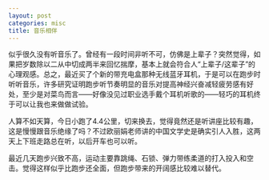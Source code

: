 ```yaml
---
layout: post
categories: misc
title: 音乐相伴
---
```


似乎很久没有听音乐了。曾经有一段时间非听不可，仿佛是上辈子？突然觉得，如果把岁数除以二从中切成两半来回忆揣摩，基本上就会符合人“上辈子/这辈子”的心理观感。总之，最近买了个新的带充电盒那种无线蓝牙耳机，于是可以在跑步时听听音乐，许多研究证明跑步听节奏明显的音乐对提高神经兴奋减轻疲劳感有好处，至少是对菜鸟而言——好像没见过职业选手戴个耳机听歌的——轻巧的耳机终于可以让我也来做做试验。

人算不如天算，今日小跑了4.4公里，切来换去，觉得竟然还是听讲座比较有趣，这是慢慢跟音乐绝缘了吗？不过欧丽娟老师讲的中国文学史是确实引人入胜，这两天上下班走路总在听，以后开车也可以听。

最近几天跑步兴致不高，运动主要靠跳绳、石锁、弹力带练柔道的打入投入和空击。觉得这样似乎比跑步还全面，但跑步带来的开阔感比较难以替代。
